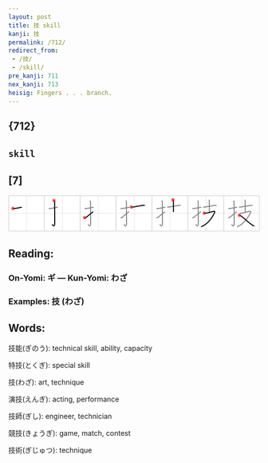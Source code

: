```yaml
---
layout: post
title: 技 skill
kanji: 技
permalink: /712/
redirect_from:
 - /技/
 - /skill/
pre_kanji: 711
nex_kanji: 713
heisig: Fingers . . . branch.
---
```


## {712}

## `skill`

## [7]

<div class="stroke"><img src="../images/E68A80.png" /></div>

## Reading:

### On-Yomi: ギ &mdash; Kun-Yomi: わざ

### Examples: 技 (わざ)

## Words:

技能(ぎのう): technical skill, ability, capacity

特技(とくぎ): special skill

技(わざ): art, technique

演技(えんぎ): acting, performance

技師(ぎし): engineer, technician

競技(きょうぎ): game, match, contest

技術(ぎじゅつ): technique
